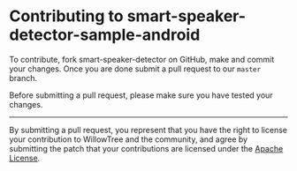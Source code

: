 # Contributing to smart-speaker-detector-sample-android

To contribute, fork smart-speaker-detector on GitHub, make and commit your changes.
Once you are done submit a pull request to our `master` branch.

Before submitting a pull request, please make sure you have tested your changes.

---

By submitting a pull request, you represent that you have the right to license
your contribution to WillowTree and the community, and agree by submitting the patch
that your contributions are licensed under the [Apache License](LICENSE).